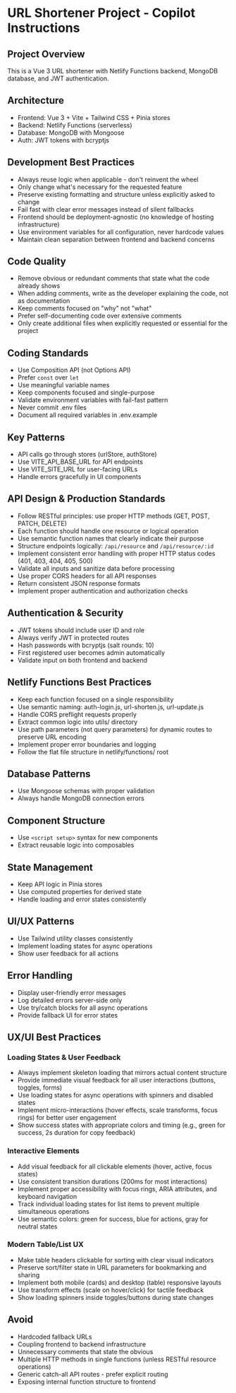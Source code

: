 # URL Shortener Project - Copilot Instructions

## Project Overview

This is a Vue 3 URL shortener with Netlify Functions backend, MongoDB database, and JWT authentication.

## Architecture

- Frontend: Vue 3 + Vite + Tailwind CSS + Pinia stores
- Backend: Netlify Functions (serverless)
- Database: MongoDB with Mongoose
- Auth: JWT tokens with bcryptjs

## Development Best Practices

- Always reuse logic when applicable - don't reinvent the wheel
- Only change what's necessary for the requested feature
- Preserve existing formatting and structure unless explicitly asked to change
- Fail fast with clear error messages instead of silent fallbacks
- Frontend should be deployment-agnostic (no knowledge of hosting infrastructure)
- Use environment variables for all configuration, never hardcode values
- Maintain clean separation between frontend and backend concerns

## Code Quality

- Remove obvious or redundant comments that state what the code already shows
- When adding comments, write as the developer explaining the code, not as documentation
- Keep comments focused on "why" not "what"
- Prefer self-documenting code over extensive comments
- Only create additional files when explicitly requested or essential for the project

## Coding Standards

- Use Composition API (not Options API)
- Prefer `const` over `let`
- Use meaningful variable names
- Keep components focused and single-purpose
- Validate environment variables with fail-fast pattern
- Never commit .env files
- Document all required variables in .env.example

## Key Patterns

- API calls go through stores (urlStore, authStore)
- Use VITE_API_BASE_URL for API endpoints
- Use VITE_SITE_URL for user-facing URLs
- Handle errors gracefully in UI components

## API Design & Production Standards

- Follow RESTful principles: use proper HTTP methods (GET, POST, PATCH, DELETE)
- Each function should handle one resource or logical operation
- Use semantic function names that clearly indicate their purpose
- Structure endpoints logically: `/api/resource` and `/api/resource/:id`
- Implement consistent error handling with proper HTTP status codes (401, 403, 404, 405, 500)
- Validate all inputs and sanitize data before processing
- Use proper CORS headers for all API responses
- Return consistent JSON response formats
- Implement proper authentication and authorization checks

## Authentication & Security

- JWT tokens should include user ID and role
- Always verify JWT in protected routes
- Hash passwords with bcryptjs (salt rounds: 10)
- First registered user becomes admin automatically
- Validate input on both frontend and backend

## Netlify Functions Best Practices

- Keep each function focused on a single responsibility
- Use semantic naming: auth-login.js, url-shorten.js, url-update.js
- Handle CORS preflight requests properly
- Extract common logic into utils/ directory
- Use path parameters (not query parameters) for dynamic routes to preserve URL encoding
- Implement proper error boundaries and logging
- Follow the flat file structure in netlify/functions/ root

## Database Patterns

- Use Mongoose schemas with proper validation
- Always handle MongoDB connection errors

## Component Structure

- Use `<script setup>` syntax for new components
- Extract reusable logic into composables

## State Management

- Keep API logic in Pinia stores
- Use computed properties for derived state
- Handle loading and error states consistently

## UI/UX Patterns

- Use Tailwind utility classes consistently
- Implement loading states for async operations
- Show user feedback for all actions

## Error Handling

- Display user-friendly error messages
- Log detailed errors server-side only
- Use try/catch blocks for all async operations
- Provide fallback UI for error states

## UX/UI Best Practices

### Loading States & User Feedback
- Always implement skeleton loading that mirrors actual content structure
- Provide immediate visual feedback for all user interactions (buttons, toggles, forms)
- Use loading states for async operations with spinners and disabled states
- Implement micro-interactions (hover effects, scale transforms, focus rings) for better user engagement
- Show success states with appropriate colors and timing (e.g., green for success, 2s duration for copy feedback)

### Interactive Elements
- Add visual feedback for all clickable elements (hover, active, focus states)
- Use consistent transition durations (200ms for most interactions)
- Implement proper accessibility with focus rings, ARIA attributes, and keyboard navigation
- Track individual loading states for list items to prevent multiple simultaneous operations
- Use semantic colors: green for success, blue for actions, gray for neutral states

### Modern Table/List UX
- Make table headers clickable for sorting with clear visual indicators
- Preserve sort/filter state in URL parameters for bookmarking and sharing
- Implement both mobile (cards) and desktop (table) responsive layouts
- Use transform effects (scale on hover/click) for tactile feedback
- Show loading spinners inside toggles/buttons during state changes

## Avoid

- Hardcoded fallback URLs
- Coupling frontend to backend infrastructure
- Unnecessary comments that state the obvious
- Multiple HTTP methods in single functions (unless RESTful resource operations)
- Generic catch-all API routes - prefer explicit routing
- Exposing internal function structure to frontend
